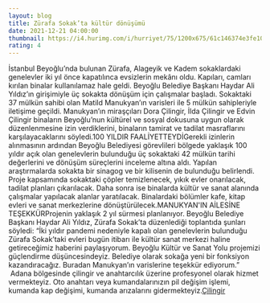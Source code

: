 ```yaml
--- 
layout: blog
title: Zürafa Sokak’ta kültür dönüşümü
date: 2021-12-21 04:00:00
thumbnail: https://i4.hurimg.com/i/hurriyet/75/1200x675/61c146374e3fe109502ffcd9.jpg
rating: 4
---
```

İstanbul Beyoğlu’nda bulunan Zürafa, Alageyik ve Kadem sokaklardaki genelevler iki yıl önce kapatılınca evsizlerin mekânı oldu. Kapıları, camları kırılan binalar kullanılamaz hale geldi. Beyoğlu Belediye Başkanı Haydar Ali Yıldız’ın girişimiyle üç sokakta dönüşüm için çalışmalar başladı. Sokaktaki 37 mülkün sahibi olan Matild Manukyan’ın varisleri ile 5 mülkün sahipleriyle iletişime geçildi. Manukyan’ın miraşçıları Dora Çilingir, İlda Çilingir ve Edvin Çilingir binaların Beyoğlu’nun kültürel ve sosyal dokusuna uygun olarak düzenlenmesine izin verdiklerini, binaların tamirat ve tadilat masraflarını karşılayacaklarını söyledi.100 YILDIR FAALİYETTEYDİGerekli izinlerin alınmasının ardından Beyoğlu Belediyesi görevlileri bölgede yaklaşık 100 yıldır açık olan genelevlerin bulunduğu üç sokaktaki 42 mülkün tarihi değerlerini ve dönüşüm süreçlerini inceleme altına aldı. Yapılan araştırmalarda sokakta bir sinagog ve bir kilisenin de bulunduğu belirlendi. Proje kapsamında sokaktaki çöpler temizlenecek, yıkık evler onarılacak, tadilat planları çıkarılacak. Daha sonra ise binalarda kültür ve sanat alanında çalışmalar yapılacak alanlar yaratılacak. Binalardaki bölümler kafe, kitap evleri ve sanat merkezlerine dönüştürülecek.MANUKYAN'IN AİLESİNE TEŞEKKÜRProjenin yaklaşık 2 yıl sürmesi planlanıyor. Beyoğlu Belediye Başkanı Haydar Ali Yıldız, Zürafa Sokak’ta düzenlediği toplantıda şunları söyledi: “İki yıldır pandemi nedeniyle kapalı olan genelevlerin bulunduğu Zürafa Sokak’taki evleri bugün itibarı ile kültür sanat merkezi haline getireceğimiz haberini paylaşıyorum. Beyoğlu Kültür ve Sanat Yolu projemizi güçlendirme düşüncesindeyiz. Belediye olarak sokağa yeni bir fonksiyon kazandıracağız. Buradan Manukyan’ın varislerine teşekkür ediyorum.” </br>&nbsp;Adana bölgesinde çilingir ve anahtarcılık üzerine profesyonel olarak hizmet vermekteyiz. Oto anahtarı veya kumandalarınızın pil değişim işlemi, kumanda kap değişimi, kumanda arızalarını gidermekteyiz.<a href="https://www.cilingiradana.net/">Çilingir</a>